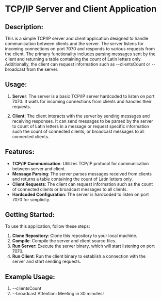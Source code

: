 # TCP/IP Server and Client Application

## Description:
This is a simple TCP/IP server and client application designed to handle communication between clients and the server. The server listens for incoming connections on port 7070 and responds to various requests from the client. The primary functionality includes parsing messages sent by the client and returning a table containing the count of Latin letters only. Additionally, the client can request information such as --clientsCount or --broadcast from the server.

## Usage:
1. **Server**: The server is a basic TCP/IP server hardcoded to listen on port 7070. It waits for incoming connections from clients and handles their requests.

2. **Client**: The client interacts with the server by sending messages and receiving responses. It can send messages to be parsed by the server to count of Latin letters in a message or request specific information such the count of connected clients, or broadcast messages to all connected clients.

## Features:
- **TCP/IP Communication**: Utilizes TCP/IP protocol for communication between server and client.
- **Message Parsing**: The server parses messages received from clients and returns a table containing the count of Latin letters only.
- **Client Requests**: The client can request information such as the count of connected clients or broadcast messages to all clients.
- **Hardcoded Configuration**: The server is hardcoded to listen on port 7070 for simplicity.

## Getting Started:
To use this application, follow these steps:

1. **Clone Repository**: Clone this repository to your local machine.
2. **Compile**: Compile the server and client source files.
3. **Run Server**: Execute the server binary, which will start listening on port 7070.
4. **Run Client**: Run the client binary to establish a connection with the server and start sending requests.

## Example Usage:
1. --clientsCount
2. --broadcast Attention: Meeting in 30 minutes!
